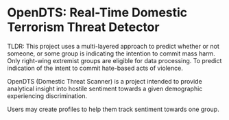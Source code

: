 # OpenDTS: Real-Time Domestic Terrorism Threat Detector

TLDR: This project uses a multi-layered approach to predict whether or not someone, or some group is indicating the intention to commit mass harm. Only right-wing extremist groups are eligible for data processing. To predict indication of the intent to commit hate-based acts of violence.

OpenDTS (Domestic Threat Scanner) is a project intended to provide analytical insight into hostile sentiment towards a given demographic experiencing discrimination.

Users may create profiles to help them track sentiment towards one group.